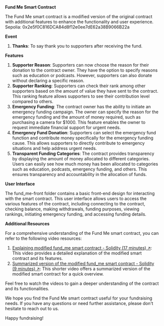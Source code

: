 ﻿**Fund Me Smart Contract**

The Fund Me smart contract is a modified version of the original contract with additional features to enhance the functionality and user experience.
Sepolia: 0x2e5f0C816DCA84d8f12e0ee7dE62a38B9066B22a

**Event**
1. **Thanks**: To say thank you to supporters after receiving the fund.

**Features**

1. **Supporter Reason**: Supporters can now choose the reason for their donation to the contract owner. They have the option to specify reasons such as education or podcasts. However, supporters can also donate without declaring a specific reason.
1. **Supporter Ranking**: Supporters can check their rank among other supporters based on the amount of value they have sent to the contract. This ranking feature allows supporters to see their contribution level compared to others.
1. **Emergency Funding**: The contract owner has the ability to initiate an emergency funding campaign. The owner can specify the reason for the emergency funding and the amount of money required, such as purchasing a camera for $1000. This feature enables the owner to request immediate financial support for urgent needs.
1. **Emergency Fund Donation**: Supporters can select the emergency fund function and contribute money specifically for the emergency funding cause. This allows supporters to directly contribute to emergency situations and help address urgent needs.
1. **Transparent Funding Categories**: The contract provides transparency by displaying the amount of money allocated to different categories. Users can easily see how much money has been allocated to categories such as education, podcasts, emergency funding, and others. This ensures transparency and accountability in the allocation of funds.

**User Interface**

The fund\_me-front folder contains a basic front-end design for interacting with the smart contract. This user interface allows users to access the various features of the contract, including connecting to the contract, checking balance, making withdrawals, funding purposes, viewing rankings, initiating emergency funding, and accessing funding details.

**Additional Resources**

For a comprehensive understanding of the Fund Me smart contract, you can refer to the following video resources:

1. [Explaining modified fund_me smart contract - Solidity (17 minutes) ↗](https://youtu.be/rr3p7mMozfE): This video provides a detailed explanation of the modified smart contract and its features.
1. [Summarized version of the modified fund_me smart contract - Solidity (9 minutes) ↗](https://youtu.be/shI3i2x0W7M): This shorter video offers a summarized version of the modified smart contract for a quick overview.

Feel free to watch the videos to gain a deeper understanding of the contract and its functionalities.

We hope you find the Fund Me smart contract useful for your fundraising needs. If you have any questions or need further assistance, please don't hesitate to reach out to us.

Happy fundraising!

